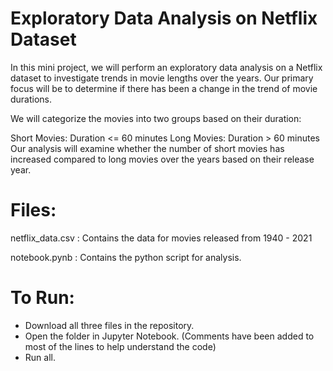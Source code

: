 # Exploratory Data Analysis on Netflix Dataset
In this mini project, we will perform an exploratory data analysis on a Netflix dataset to investigate trends in movie lengths over the years. Our primary focus will be to determine if there has been a change in the trend of movie durations.

We will categorize the movies into two groups based on their duration:

Short Movies: Duration <= 60 minutes
Long Movies: Duration > 60 minutes
Our analysis will examine whether the number of short movies has increased compared to long movies over the years based on their release year.

# Files: 
netflix_data.csv : Contains the data for movies released from 1940 - 2021 

notebook.pynb : Contains the python script for analysis. 


# To Run: 
- Download all three files in the repository.
- Open the folder in Jupyter Notebook.  (Comments have been added to most of the lines to help understand the code)
- Run all.


  
